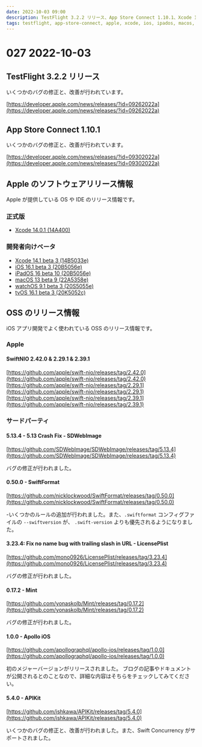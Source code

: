 ```yaml
---
date: 2022-10-03 09:00
description: TestFlight 3.2.2 リリース、App Store Connect 1.10.1、Xcode 14.0.1リリース、Xcode 14.1 beta 3リリース、iOS 16.1 beta 3リリース、ほか
tags: testflight, app-store-connect, apple, xcode, ios, ipados, macos, watchos, tvos, swift-nio, sd-web-image, swift-format, license-plist, mint, apollo-ios, api-kit
---
```

# 027 2022-10-03

## TestFlight 3.2.2 リリース

いくつかのバグの修正と、改善が行われています。

[https://developer.apple.com/news/releases/?id=09262022a](https://developer.apple.com/news/releases/?id=09262022a)

## App Store Connect 1.10.1

いくつかのバグの修正と、改善が行われています。

[https://developer.apple.com/news/releases/?id=09302022a](https://developer.apple.com/news/releases/?id=09302022a)

## Apple のソフトウェアリリース情報

Apple が提供している OS や IDE のリリース情報です。

### 正式版

- [Xcode 14.0.1 (14A400)](https://developer.apple.com/news/releases/?id=09262022b)

### 開発者向けベータ

- [Xcode 14.1 beta 3 (14B5033e)](https://developer.apple.com/news/releases/?id=09272022f)
- [iOS 16.1 beta 3 (20B5056e)](https://developer.apple.com/news/releases/?id=09272022e)
- [iPadOS 16 beta 10 (20B5056e)](https://developer.apple.com/news/releases/?id=09272022d)
- [macOS 13 beta 9 (22A5358e)](https://developer.apple.com/news/releases/?id=09272022c)
- [watchOS 9.1 beta 3 (20S5055e)](https://developer.apple.com/news/releases/?id=09272022b)
- [tvOS 16.1 beta 3 (20K5052c)](https://developer.apple.com/news/releases/?id=09272022a)

## OSS のリリース情報

iOS アプリ開発でよく使われている OSS のリリース情報です。

### Apple

#### SwiftNIO 2.42.0 & 2.29.1 & 2.39.1

[https://github.com/apple/swift-nio/releases/tag/2.42.0](https://github.com/apple/swift-nio/releases/tag/2.42.0)
[https://github.com/apple/swift-nio/releases/tag/2.29.1](https://github.com/apple/swift-nio/releases/tag/2.29.1)
[https://github.com/apple/swift-nio/releases/tag/2.39.1](https://github.com/apple/swift-nio/releases/tag/2.39.1)

### サードパーティ

#### 5.13.4 - 5.13 Crash Fix - SDWebImage

[https://github.com/SDWebImage/SDWebImage/releases/tag/5.13.4](https://github.com/SDWebImage/SDWebImage/releases/tag/5.13.4)

バグの修正が行われました。

#### 0.50.0 - SwiftFormat

[https://github.com/nicklockwood/SwiftFormat/releases/tag/0.50.0](https://github.com/nicklockwood/SwiftFormat/releases/tag/0.50.0)

-いくつかのルールの追加が行われました。また、`.swiftformat` コンフィグファイルの `--swiftversion` が、 `.swift-version` よりも優先されるようになりました。

#### 3.23.4: Fix no name bug with trailing slash in URL - LicensePlist

[https://github.com/mono0926/LicensePlist/releases/tag/3.23.4](https://github.com/mono0926/LicensePlist/releases/tag/3.23.4)

バグの修正が行われました。

#### 0.17.2 - Mint

[https://github.com/yonaskolb/Mint/releases/tag/0.17.2](https://github.com/yonaskolb/Mint/releases/tag/0.17.2)

バグの修正が行われました。

#### 1.0.0 - Apollo iOS

[https://github.com/apollographql/apollo-ios/releases/tag/1.0.0](https://github.com/apollographql/apollo-ios/releases/tag/1.0.0)

初のメジャーバージョンがリリースされました。
ブログの記事やドキュメントが公開されるとのことなので、詳細な内容はそちらをチェックしてみてください。

#### 5.4.0 - APIKit

[https://github.com/ishkawa/APIKit/releases/tag/5.4.0](https://github.com/ishkawa/APIKit/releases/tag/5.4.0)

いくつかのバグの修正と、改善が行われました。また、Swift Concurrency がサポートされました。